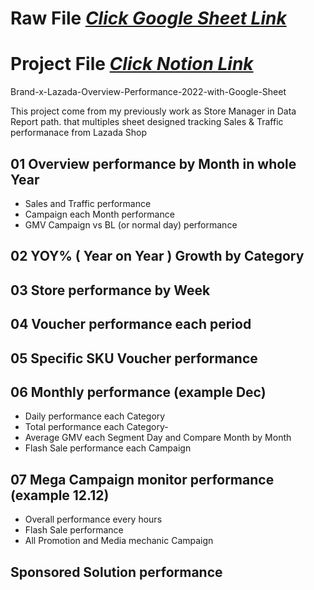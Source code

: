 
# Raw File [_Click Google Sheet Link_](https://docs.google.com/spreadsheets/d/1w4XENnSlNQBMUr8b6uPWpecpStQHeg-q/edit?usp=sharing&ouid=108737055658832320010&rtpof=true&sd=true)

# Project File [_Click Notion Link_](https://suphakit-panthu.notion.site/Design-Tracking-Data-Lazada-Shop-performance-eb94488e361a418285e76766ec328ea9?pvs=4)

Brand-x-Lazada-Overview-Performance-2022-with-Google-Sheet

This project come from my previously work as Store Manager in Data Report path. 
that multiples sheet designed tracking Sales & Traffic performanace from Lazada Shop

## 01 Overview performance by Month in whole Year
- Sales and Traffic performance
- Campaign each Month performance
- GMV Campaign vs BL (or normal day) performance
## 02 YOY% ( Year on Year ) Growth by Category
## 03 Store performance by Week
## 04 Voucher performance each period
## 05 Specific SKU Voucher performance
## 06 Monthly performance (example Dec)
- Daily performance each Category
- Total performance each Category-
- Average GMV each Segment Day and Compare Month by Month
- Flash Sale performance each Campaign
## 07 Mega Campaign monitor performance (example 12.12)
- Overall performance every hours
- Flash Sale performance
- All Promotion and Media mechanic Campaign
## Sponsored Solution performance